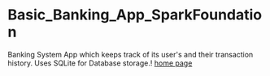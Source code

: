 # Basic_Banking_App_SparkFoundation
Banking System App which keeps track of its user's and their transaction history.
Uses SQLite for Database storage.!
[home page](https://user-images.githubusercontent.com/56485386/159137006-7b39af9d-ecbf-4493-a50c-a8ee44905bfd.jpg)

